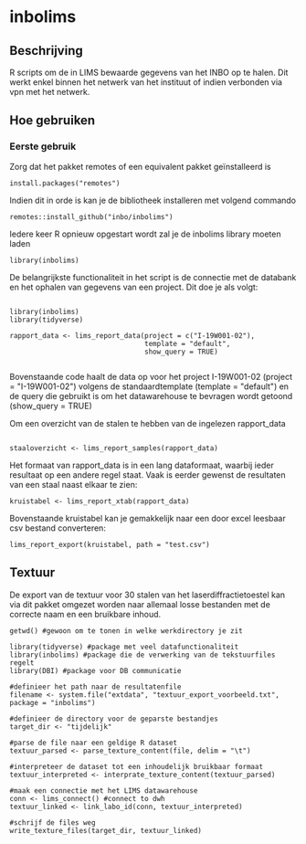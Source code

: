 # inbolims

## Beschrijving

R scripts om de in LIMS bewaarde gegevens van het INBO op te halen. Dit werkt enkel binnen het netwerk van het instituut of indien verbonden via vpn met het netwerk.

## Hoe gebruiken

### Eerste gebruik


Zorg dat het pakket remotes of een equivalent pakket geïnstalleerd is

````
install.packages("remotes")

````

Indien dit in orde is kan je de bibliotheek installeren met volgend commando

````
remotes::install_github("inbo/inbolims")

````

Iedere keer R opnieuw opgestart wordt zal je de inbolims library moeten laden

````
library(inbolims)

```` 

De belangrijkste functionaliteit in het script is de connectie met de databank en het ophalen van gegevens van een project. Dit doe je als volgt:

```` 

library(inbolims)
library(tidyverse)

rapport_data <- lims_report_data(project = c("I-19W001-02"), 
                                 template = "default",
                                 show_query = TRUE)
                                 

```` 
Bovenstaande code haalt de data op voor het project I-19W001-02 (project = "I-19W001-02") volgens de standaardtemplate  (template = "default") en de query die gebruikt is om het datawarehouse te bevragen wordt getoond (show_query = TRUE)

Om een overzicht van de stalen te hebben van de ingelezen rapport_data

````

staaloverzicht <- lims_report_samples(rapport_data)

```` 

Het formaat van rapport_data is in een lang dataformaat, waarbij ieder resultaat op een andere regel staat. Vaak is eerder gewenst de resultaten van een staal naast elkaar te zien:

````
kruistabel <- lims_report_xtab(rapport_data)

```` 

Bovenstaande kruistabel kan je gemakkelijk naar een door excel leesbaar csv bestand converteren:

````
lims_report_export(kruistabel, path = "test.csv")

```` 

## Textuur

De export van de textuur voor 30 stalen van het laserdiffractietoestel kan via dit pakket omgezet worden naar allemaal losse bestanden met de correcte naam en een bruikbare inhoud.

````
getwd() #gewoon om te tonen in welke werkdirectory je zit

library(tidyverse) #package met veel datafunctionaliteit
library(inbolims) #package die de verwerking van de tekstuurfiles regelt
library(DBI) #package voor DB communicatie

#definieer het path naar de resultatenfile
filename <- system.file("extdata", "textuur_export_voorbeeld.txt", package = "inbolims")

#definieer de directory voor de geparste bestandjes
target_dir <- "tijdelijk"

#parse de file naar een geldige R dataset
textuur_parsed <- parse_texture_content(file, delim = "\t")

#interpreteer de dataset tot een inhoudelijk bruikbaar formaat
textuur_interpreted <- interprate_texture_content(textuur_parsed)

#maak een connectie met het LIMS datawarehouse
conn <- lims_connect() #connect to dwh
textuur_linked <- link_labo_id(conn, textuur_interpreted)

#schrijf de files weg
write_texture_files(target_dir, textuur_linked)

````

